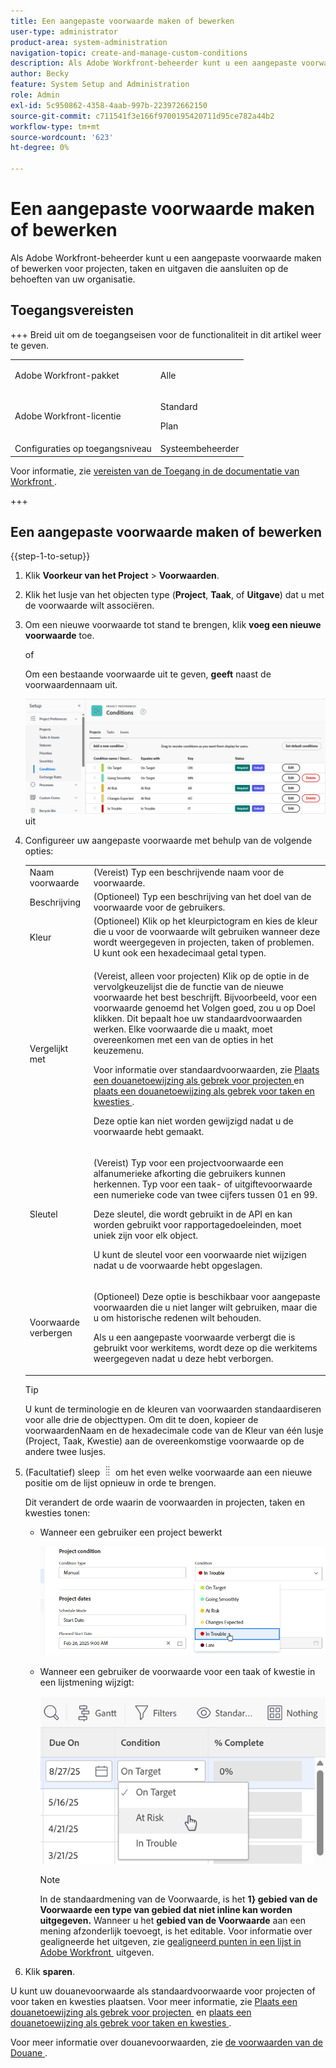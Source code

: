 ```yaml
---
title: Een aangepaste voorwaarde maken of bewerken
user-type: administrator
product-area: system-administration
navigation-topic: create-and-manage-custom-conditions
description: Als Adobe Workfront-beheerder kunt u een aangepaste voorwaarde maken of bewerken voor projecten, taken en uitgaven die aansluiten op de behoeften van uw organisatie.
author: Becky
feature: System Setup and Administration
role: Admin
exl-id: 5c950862-4358-4aab-997b-223972662150
source-git-commit: c711541f3e166f9700195420711d95ce782a44b2
workflow-type: tm+mt
source-wordcount: '623'
ht-degree: 0%

---
```


# Een aangepaste voorwaarde maken of bewerken

Als Adobe Workfront-beheerder kunt u een aangepaste voorwaarde maken of bewerken voor projecten, taken en uitgaven die aansluiten op de behoeften van uw organisatie.

## Toegangsvereisten

+++ Breid uit om de toegangseisen voor de functionaliteit in dit artikel weer te geven.

<table style="table-layout:auto"> 
 <col> 
 <col> 
 <tbody> 
  <tr> 
   <td>Adobe Workfront-pakket</td> 
   <td><p>Alle</p></td> 
  </tr> 
  <tr> 
   <td>Adobe Workfront-licentie</td> 
   <td><p>Standard</p>
       <p>Plan</p></td>
  </tr> 
  <tr> 
   <td>Configuraties op toegangsniveau</td> 
   <td>Systeembeheerder</td> 
  </tr> 
 </tbody> 
</table>

Voor informatie, zie [&#x200B; vereisten van de Toegang in de documentatie van Workfront &#x200B;](/help/quicksilver/administration-and-setup/add-users/access-levels-and-object-permissions/access-level-requirements-in-documentation.md).

+++

## Een aangepaste voorwaarde maken of bewerken

{{step-1-to-setup}}

1. Klik **Voorkeur van het Project** > **Voorwaarden**.

1. Klik het lusje van het objecten type (**Project**, **Taak**, of **Uitgave**) dat u met de voorwaarde wilt associëren.

1. Om een nieuwe voorwaarde tot stand te brengen, klik **voeg een nieuwe voorwaarde** toe.

   of

   Om een bestaande voorwaarde uit te geven, **geeft** naast de voorwaardennaam uit.

   ![&#x200B; geef douanetoewijzing &#x200B;](assets/custom-conditions-0825.png) uit

1. Configureer uw aangepaste voorwaarde met behulp van de volgende opties:

   <table style="table-layout:auto"> 
    <col> 
    <col> 
    <tbody> 
     <tr> 
      <td>Naam voorwaarde</td> 
      <td>(Vereist) Typ een beschrijvende naam voor de voorwaarde.</td> 
     </tr> 
     <tr> 
      <td>Beschrijving</td> 
      <td>(Optioneel) Typ een beschrijving van het doel van de voorwaarde voor de gebruikers.</td> 
     </tr> 
     <tr> 
      <td>Kleur</td> 
      <td>(Optioneel) Klik op het kleurpictogram en kies de kleur die u voor de voorwaarde wilt gebruiken wanneer deze wordt weergegeven in projecten, taken of problemen. U kunt ook een hexadecimaal getal typen.</td> 
     </tr> 
     <tr> 
      <td>Vergelijkt met </td> 
      <td><p>(Vereist, alleen voor projecten) Klik op de optie in de vervolgkeuzelijst die de functie van de nieuwe voorwaarde het best beschrijft. Bijvoorbeeld, voor een voorwaarde genoemd het Volgen goed, zou u op Doel klikken. Dit bepaalt hoe uw standaardvoorwaarden werken. Elke voorwaarde die u maakt, moet overeenkomen met een van de opties in het keuzemenu.</p>
      <p>Voor informatie over standaardvoorwaarden, zie <a href="../../../administration-and-setup/customize-workfront/create-manage-custom-conditions/set-custom-condition-default-projects.md" class="MCXref xref"> Plaats een douanetoewijzing als gebrek voor projecten </a> en <a href="../../../administration-and-setup/customize-workfront/create-manage-custom-conditions/set-custom-condition-default-tasks-issues.md" class="MCXref xref"> plaats een douanetoewijzing als gebrek voor taken en kwesties </a>.</p>
      <p>Deze optie kan niet worden gewijzigd nadat u de voorwaarde hebt gemaakt.</p></td> 
     </tr> 
     <tr> 
      <td>Sleutel</td> 
      <td><p>(Vereist) Typ voor een projectvoorwaarde een alfanumerieke afkorting die gebruikers kunnen herkennen. Typ voor een taak- of uitgiftevoorwaarde een numerieke code van twee cijfers tussen 01 en 99. </p>
      <p>Deze sleutel, die wordt gebruikt in de API en kan worden gebruikt voor rapportagedoeleinden, moet uniek zijn voor elk object.</p>
      <p>U kunt de sleutel voor een voorwaarde niet wijzigen nadat u de voorwaarde hebt opgeslagen. </p></td> 
     </tr> 
     <tr> 
      <td>Voorwaarde verbergen</td> 
      <td><p>(Optioneel) Deze optie is beschikbaar voor aangepaste voorwaarden die u niet langer wilt gebruiken, maar die u om historische redenen wilt behouden. </p>
      <p>Als u een aangepaste voorwaarde verbergt die is gebruikt voor werkitems, wordt deze op die werkitems weergegeven nadat u deze hebt verborgen. </p></td> 
     </tr> 
    </tbody> 
   </table>

   >[!TIP]
   >
   >U kunt de terminologie en de kleuren van voorwaarden standaardiseren voor alle drie de objecttypen. Om dit te doen, kopieer de voorwaardenNaam en de hexadecimale code van de Kleur van één lusje (Project, Taak, Kwestie) aan de overeenkomstige voorwaarde op de andere twee lusjes.

1. (Facultatief) sleep ![&#x200B; pictogram van de Beweging &#x200B;](assets/move-icon---dots.png) om het even welke voorwaarde aan een nieuwe positie om de lijst opnieuw in orde te brengen.

   Dit verandert de orde waarin de voorwaarden in projecten, taken en kwesties tonen:

   * Wanneer een gebruiker een project bewerkt

     ![&#x200B; voorwaarde van de Verandering wanneer het uitgeven van project &#x200B;](assets/change-condition-edit-project-0825.png)

   * Wanneer een gebruiker de voorwaarde voor een taak of kwestie in een lijstmening wijzigt:

     ![&#x200B; voorwaarde van de Verandering in lijst &#x200B;](assets/change-conditions-list-dropdown-0925.png)

     >[!NOTE]
     >
     >In de standaardmening van de Voorwaarde, is het **1&rbrace; gebied van de Voorwaarde een type van gebied dat niet inline kan worden uitgegeven.** Wanneer u het **gebied van de Voorwaarde** aan een mening afzonderlijk toevoegt, is het editable. Voor informatie over gealigneerde het uitgeven, zie [&#x200B; gealigneerd punten in een lijst in Adobe Workfront &#x200B;](/help/quicksilver/workfront-basics/navigate-workfront/use-lists/inline-edit-objects.md) uitgeven.

1. Klik **sparen**.

U kunt uw douanevoorwaarde als standaardvoorwaarde voor projecten of voor taken en kwesties plaatsen. Voor meer informatie, zie [&#x200B; Plaats een douanetoewijzing als gebrek voor projecten &#x200B;](../../../administration-and-setup/customize-workfront/create-manage-custom-conditions/set-custom-condition-default-projects.md) en [&#x200B; plaats een douanetoewijzing als gebrek voor taken en kwesties &#x200B;](../../../administration-and-setup/customize-workfront/create-manage-custom-conditions/set-custom-condition-default-tasks-issues.md).

Voor meer informatie over douanevoorwaarden, zie [&#x200B; de voorwaarden van de Douane &#x200B;](../../../administration-and-setup/customize-workfront/create-manage-custom-conditions/custom-conditions.md).


<!-- THIS WAS ORIGINALLY BETWEEN THE OTHER TWO BULLETS.
   * When a user is changing the condition for a task or issue on the Updates tab:

     ![Change condition when updating comment](assets/change-condition-update-comment.png)
   -->
